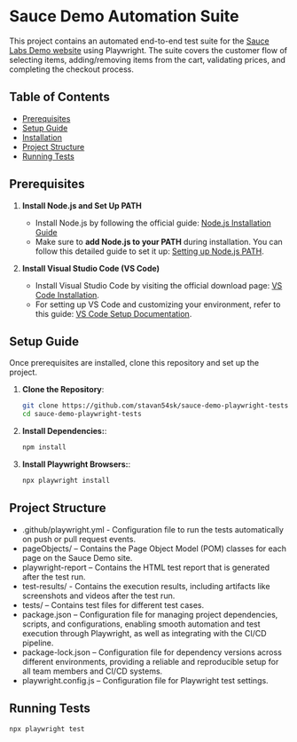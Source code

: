 # Sauce Demo Automation Suite

This project contains an automated end-to-end test suite for the [Sauce Labs Demo website](https://www.saucedemo.com) using Playwright. The suite covers the customer flow of selecting items, adding/removing items from the cart, validating prices, and completing the checkout process.

## Table of Contents

- [Prerequisites](#prerequisites)
- [Setup Guide](#setup-guide)
- [Installation](#installation)
- [Project Structure](#project-structure)
- [Running Tests](#running-tests)


## Prerequisites

1. **Install Node.js and Set Up PATH**
   - Install Node.js by following the official guide: [Node.js Installation Guide](https://nodejs.org/en/download/)
   - Make sure to **add Node.js to your PATH** during installation. You can follow this detailed guide to set it up: [Setting up Node.js PATH](https://docs.npmjs.com/downloading-and-installing-node-js-and-npm).
   
2. **Install Visual Studio Code (VS Code)**
   - Install Visual Studio Code by visiting the official download page: [VS Code Installation](https://code.visualstudio.com/download).
   - For setting up VS Code and customizing your environment, refer to this guide: [VS Code Setup Documentation](https://code.visualstudio.com/docs/getstarted/keybindings).

## Setup Guide

Once prerequisites are installed, clone this repository and set up the project.

1. **Clone the Repository**:

   ```bash
   git clone https://github.com/stavan54sk/sauce-demo-playwright-tests.git
   cd sauce-demo-playwright-tests

2. **Install Dependencies:**:

   ```bash
   npm install

3. **Install Playwright Browsers:**:

   ```bash
   npx playwright install

## Project Structure
   - .github/playwright.yml - Configuration file to run the tests automatically on push or pull request events.
   - pageObjects/ – Contains the Page Object Model (POM) classes for each page on the Sauce Demo site.
   - playwright-report – Contains the HTML test report that is generated after the test run.
   - test-results/ - Contains the execution results, including artifacts like screenshots and videos  after the test run.
   - tests/ – Contains test files for different test cases.
   - package.json – Configuration file for managing project dependencies, scripts, and configurations, enabling smooth automation and test execution through Playwright, as well as integrating with the CI/CD pipeline. 
   - package-lock.json – Configuration file for dependency versions across different environments, providing a reliable and reproducible setup for all team members and CI/CD systems.
   - playwright.config.js – Configuration file for Playwright test settings.
  
   
## Running Tests
   ```bash
   npx playwright test
